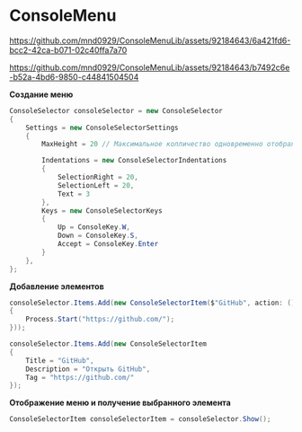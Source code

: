 # ConsoleMenu

https://github.com/mnd0929/ConsoleMenuLib/assets/92184643/6a421fd6-bcc2-42ca-b071-02c40ffa7a70

https://github.com/mnd0929/ConsoleMenuLib/assets/92184643/b7492c6e-b52a-4bd6-9850-c44841504504

**Создание меню**
```csharp
ConsoleSelector consoleSelector = new ConsoleSelector
{
    Settings = new ConsoleSelectorSettings
    {
        MaxHeight = 20 // Максимальное колличество одновременно отображаемых элементов на экране. (По умолчанию ображаются все элементы сразу)

        Indentations = new ConsoleSelectorIndentations
        {
            SelectionRight = 20,
            SelectionLeft = 20,
            Text = 3
        },
        Keys = new ConsoleSelectorKeys 
        {
            Up = ConsoleKey.W,
            Down = ConsoleKey.S,
            Accept = ConsoleKey.Enter
        }
    },
};
```


**Добавление элементов**
```csharp
consoleSelector.Items.Add(new ConsoleSelectorItem($"GitHub", action: () =>
{
    Process.Start("https://github.com/");
}));
```
```csharp
consoleSelector.Items.Add(new ConsoleSelectorItem 
{
    Title = "GitHub",
    Description = "Открыть GitHub",
    Tag = "https://github.com/"
});
```


**Отображение меню и получение выбранного элемента**
```csharp
ConsoleSelectorItem consoleSelectorItem = consoleSelector.Show();
```
